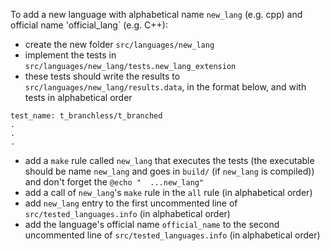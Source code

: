 
To add a new language with alphabetical name `new_lang` (e.g. cpp) and official name 'official_lang` (e.g. C++):

   - create the new folder `src/languages/new_lang`
   - implement the tests in `src/languages/new_lang/tests.new_lang_extension`
   - these tests should write the results to `src/languages/new_lang/results.data`, in the format below, and with tests in alphabetical order
   ```
   test_name: t_branchless/t_branched
   .
   .
   .
   ```
   - add a `make` rule called `new_lang` that executes the tests (the executable should be name `new_lang` and goes in `build/` (if `new_lang` is compiled)) and don't forget the `@echo "  ...new_lang"`
   - add a call of `new_lang`'s `make` rule in the `all` rule (in alphabetical order) 
   - add `new_lang` entry to the first uncommented line of `src/tested_languages.info` (in alphabetical order)
   - add the language's official name `official_name` to the second uncommented line of `src/tested_languages.info` (in alphabetical order)